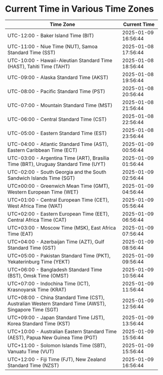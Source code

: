 # Current Time in Various Time Zones

| Time Zone | Current Time |
|-----------|--------------|
| UTC-12:00 - Baker Island Time (BIT) | 2025-01-09 16:56:44 |
| UTC-11:00 - Niue Time (NUT), Samoa Standard Time (SST) | 2025-01-08 17:56:44 |
| UTC-10:00 - Hawaii-Aleutian Standard Time (HAST), Tahiti Time (TAHT) | 2025-01-08 18:56:44 |
| UTC-09:00 - Alaska Standard Time (AKST) | 2025-01-08 19:56:44 |
| UTC-08:00 - Pacific Standard Time (PST) | 2025-01-08 20:56:44 |
| UTC-07:00 - Mountain Standard Time (MST) | 2025-01-08 21:56:44 |
| UTC-06:00 - Central Standard Time (CST) | 2025-01-08 22:56:44 |
| UTC-05:00 - Eastern Standard Time (EST) | 2025-01-08 23:56:44 |
| UTC-04:00 - Atlantic Standard Time (AST), Eastern Caribbean Time (ECT) | 2025-01-09 00:56:44 |
| UTC-03:00 - Argentina Time (ART), Brasília Time (BRT), Uruguay Standard Time (UYT) | 2025-01-09 01:56:44 |
| UTC-02:00 - South Georgia and the South Sandwich Islands Time (SGT) | 2025-01-09 02:56:44 |
| UTC±00:00 - Greenwich Mean Time (GMT), Western European Time (WET) | 2025-01-09 04:56:44 |
| UTC+01:00 - Central European Time (CET), West Africa Time (WAT) | 2025-01-09 05:56:44 |
| UTC+02:00 - Eastern European Time (EET), Central Africa Time (CAT) | 2025-01-09 06:56:44 |
| UTC+03:00 - Moscow Time (MSK), East Africa Time (EAT) | 2025-01-09 07:56:44 |
| UTC+04:00 - Azerbaijan Time (AZT), Gulf Standard Time (GST) | 2025-01-09 08:56:44 |
| UTC+05:00 - Pakistan Standard Time (PKT), Yekaterinburg Time (YEKT) | 2025-01-09 09:56:44 |
| UTC+06:00 - Bangladesh Standard Time (BST), Omsk Time (OMST) | 2025-01-09 10:56:44 |
| UTC+07:00 - Indochina Time (ICT), Krasnoyarsk Time (KRAT) | 2025-01-09 11:56:44 |
| UTC+08:00 - China Standard Time (CST), Australian Western Standard Time (AWST), Singapore Time (SGT) | 2025-01-09 12:56:44 |
| UTC+09:00 - Japan Standard Time (JST), Korea Standard Time (KST) | 2025-01-09 13:56:44 |
| UTC+10:00 - Australian Eastern Standard Time (AEST), Papua New Guinea Time (PGT) | 2025-01-09 15:56:44 |
| UTC+11:00 - Solomon Islands Time (SBT), Vanuatu Time (VUT) | 2025-01-09 15:56:44 |
| UTC+12:00 - Fiji Time (FJT), New Zealand Standard Time (NZST) | 2025-01-09 16:56:44 |
